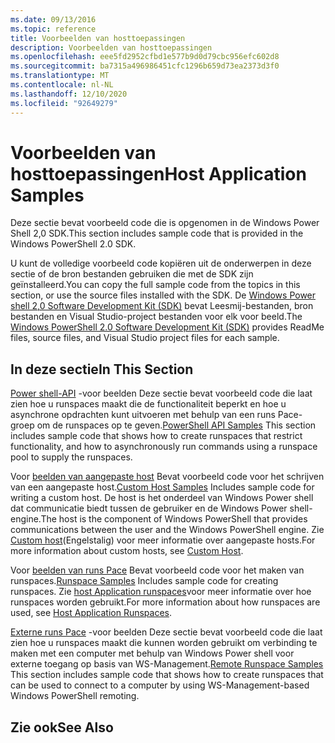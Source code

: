 ```yaml
---
ms.date: 09/13/2016
ms.topic: reference
title: Voorbeelden van hosttoepassingen
description: Voorbeelden van hosttoepassingen
ms.openlocfilehash: eee5fd2952cfbd1e577b9d0d79cbc956efc602d8
ms.sourcegitcommit: ba7315a496986451cfc1296b659d73ea2373d3f0
ms.translationtype: MT
ms.contentlocale: nl-NL
ms.lasthandoff: 12/10/2020
ms.locfileid: "92649279"
---
```

# <a name="host-application-samples"></a><span data-ttu-id="bae51-103">Voorbeelden van hosttoepassingen</span><span class="sxs-lookup"><span data-stu-id="bae51-103">Host Application Samples</span></span>

<span data-ttu-id="bae51-104">Deze sectie bevat voorbeeld code die is opgenomen in de Windows Power Shell 2,0 SDK.</span><span class="sxs-lookup"><span data-stu-id="bae51-104">This section includes sample code that is provided in the Windows PowerShell 2.0 SDK.</span></span>

 <span data-ttu-id="bae51-105">U kunt de volledige voorbeeld code kopiëren uit de onderwerpen in deze sectie of de bron bestanden gebruiken die met de SDK zijn geïnstalleerd.</span><span class="sxs-lookup"><span data-stu-id="bae51-105">You can copy the full sample code from the topics in this section, or use the source files installed with the SDK.</span></span> <span data-ttu-id="bae51-106">De [Windows Power shell 2,0 Software Development Kit (SDK)](https://www.microsoft.com/download/details.aspx?id=2560) bevat Leesmij-bestanden, bron bestanden en Visual Studio-project bestanden voor elk voor beeld.</span><span class="sxs-lookup"><span data-stu-id="bae51-106">The [Windows PowerShell 2.0 Software Development Kit (SDK)](https://www.microsoft.com/download/details.aspx?id=2560) provides ReadMe files, source files, and Visual Studio project files for each sample.</span></span>

## <a name="in-this-section"></a><span data-ttu-id="bae51-107">In deze sectie</span><span class="sxs-lookup"><span data-stu-id="bae51-107">In This Section</span></span>

 <span data-ttu-id="bae51-108">[Power shell-API](./windows-powershell-api-samples.md) -voor beelden Deze sectie bevat voorbeeld code die laat zien hoe u runspaces maakt die de functionaliteit beperkt en hoe u asynchrone opdrachten kunt uitvoeren met behulp van een runs Pace-groep om de runspaces op te geven.</span><span class="sxs-lookup"><span data-stu-id="bae51-108">[PowerShell API Samples](./windows-powershell-api-samples.md) This section includes sample code that shows how to create runspaces that restrict functionality, and how to asynchronously run commands using a runspace pool to supply the runspaces.</span></span>

 <span data-ttu-id="bae51-109">Voor [beelden van aangepaste host](./custom-host-samples.md) Bevat voorbeeld code voor het schrijven van een aangepaste host.</span><span class="sxs-lookup"><span data-stu-id="bae51-109">[Custom Host Samples](./custom-host-samples.md) Includes sample code for writing a custom host.</span></span> <span data-ttu-id="bae51-110">De host is het onderdeel van Windows Power shell dat communicatie biedt tussen de gebruiker en de Windows Power shell-engine.</span><span class="sxs-lookup"><span data-stu-id="bae51-110">The host is the component of Windows PowerShell that provides communications between the user and the Windows PowerShell engine.</span></span> <span data-ttu-id="bae51-111">Zie [Custom host](./writing-a-windows-powershell-host-application.md)(Engelstalig) voor meer informatie over aangepaste hosts.</span><span class="sxs-lookup"><span data-stu-id="bae51-111">For more information about custom hosts, see [Custom Host](./writing-a-windows-powershell-host-application.md).</span></span>

 <span data-ttu-id="bae51-112">Voor [beelden van runs Pace](./runspace-samples.md) Bevat voorbeeld code voor het maken van runspaces.</span><span class="sxs-lookup"><span data-stu-id="bae51-112">[Runspace Samples](./runspace-samples.md) Includes sample code for creating runspaces.</span></span> <span data-ttu-id="bae51-113">Zie [host Application runspaces](creating-runspaces.md)voor meer informatie over hoe runspaces worden gebruikt.</span><span class="sxs-lookup"><span data-stu-id="bae51-113">For more information about how runspaces are used, see [Host Application Runspaces](creating-runspaces.md).</span></span>

 <span data-ttu-id="bae51-114">[Externe runs Pace](./remote-runspace-samples.md) -voor beelden Deze sectie bevat voorbeeld code die laat zien hoe u runspaces maakt die kunnen worden gebruikt om verbinding te maken met een computer met behulp van Windows Power shell voor externe toegang op basis van WS-Management.</span><span class="sxs-lookup"><span data-stu-id="bae51-114">[Remote Runspace Samples](./remote-runspace-samples.md) This section includes sample code that shows how to create runspaces that can be used to connect to a computer by using WS-Management-based Windows PowerShell remoting.</span></span>

## <a name="see-also"></a><span data-ttu-id="bae51-115">Zie ook</span><span class="sxs-lookup"><span data-stu-id="bae51-115">See Also</span></span>
